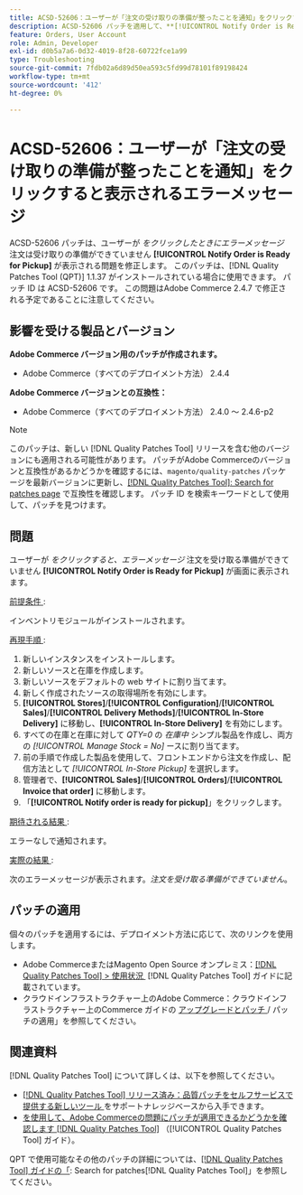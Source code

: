 ```yaml
---
title: ACSD-52606：ユーザーが「注文の受け取りの準備が整ったことを通知」をクリックすると表示されるエラーメッセージ
description: ACSD-52606 パッチを適用して、**[!UICONTROL Notify Order is Ready for Pickup]**をクリックするとエラーメッセージが表示されるAdobe Commerceの問題を修正してください。
feature: Orders, User Account
role: Admin, Developer
exl-id: d0b5a7a6-0d32-4019-8f28-60722fce1a99
type: Troubleshooting
source-git-commit: 7fdb02a6d89d50ea593c5fd99d78101f89198424
workflow-type: tm+mt
source-wordcount: '412'
ht-degree: 0%

---
```


# ACSD-52606：ユーザーが「注文の受け取りの準備が整ったことを通知」をクリックすると表示されるエラーメッセージ

ACSD-52606 パッチは、ユーザーが *をクリックしたときにエラーメッセージ* 注文は受け取りの準備ができていません **[!UICONTROL Notify Order is Ready for Pickup]** が表示される問題を修正します。 このパッチは、[!DNL Quality Patches Tool (QPT)] 1.1.37 がインストールされている場合に使用できます。 パッチ ID は ACSD-52606 です。 この問題はAdobe Commerce 2.4.7 で修正される予定であることに注意してください。

## 影響を受ける製品とバージョン

**Adobe Commerce バージョン用のパッチが作成されます。**

* Adobe Commerce（すべてのデプロイメント方法） 2.4.4

**Adobe Commerce バージョンとの互換性：**

* Adobe Commerce（すべてのデプロイメント方法） 2.4.0 ～ 2.4.6-p2

>[!NOTE]
>
>このパッチは、新しい [!DNL Quality Patches Tool] リリースを含む他のバージョンにも適用される可能性があります。 パッチがAdobe Commerceのバージョンと互換性があるかどうかを確認するには、`magento/quality-patches` パッケージを最新バージョンに更新し、[[!DNL Quality Patches Tool]: Search for patches page](https://experienceleague.adobe.com/tools/commerce-quality-patches/index.html?lang=ja) で互換性を確認します。 パッチ ID を検索キーワードとして使用して、パッチを見つけます。

## 問題

ユーザーが *をクリックすると、エラーメッセージ* 注文を受け取る準備ができていません **[!UICONTROL Notify Order is Ready for Pickup]** が画面に表示されます。

<u> 前提条件 </u>:

インベントリモジュールがインストールされます。

<u> 再現手順 </u>:

1. 新しいインスタンスをインストールします。
1. 新しいソースと在庫を作成します。
1. 新しいソースをデフォルトの web サイトに割り当てます。
1. 新しく作成されたソースの取得場所を有効にします。
1. **[!UICONTROL Stores]**/**[!UICONTROL Configuration]**/**[!UICONTROL Sales]**/**[!UICONTROL Delivery Methods]**/**[!UICONTROL In-Store Delivery]** に移動し、**[!UICONTROL In-Store Delivery]** を有効にします。
1. すべての在庫と在庫に対して *QTY=0* の *在庫中* シンプル製品を作成し、両方の *[!UICONTROL Manage Stock = No]* ースに割り当てます。
1. 前の手順で作成した製品を使用して、フロントエンドから注文を作成し、配信方法として *[!UICONTROL In-Store Pickup]* を選択します。
1. 管理者で、**[!UICONTROL Sales]**/**[!UICONTROL Orders]**/**[!UICONTROL Invoice that order]** に移動します。
1. 「**[!UICONTROL Notify order is ready for pickup]**」をクリックします。

<u> 期待される結果 </u>:

エラーなしで通知されます。

<u> 実際の結果 </u>:

次のエラーメッセージが表示されます。*注文を受け取る準備ができていません*。

## パッチの適用

個々のパッチを適用するには、デプロイメント方法に応じて、次のリンクを使用します。

* Adobe CommerceまたはMagento Open Source オンプレミス：[[!DNL Quality Patches Tool] > 使用状況 &#x200B;](/help/tools/quality-patches-tool/usage.md) [!DNL Quality Patches Tool] ガイドに記載されています。
* クラウドインフラストラクチャー上のAdobe Commerce：クラウドインフラストラクチャー上のCommerce ガイドの [&#x200B; アップグレードとパッチ &#x200B;](https://experienceleague.adobe.com/docs/commerce-cloud-service/user-guide/develop/upgrade/apply-patches.html?lang=ja)/ パッチの適用」を参照してください。

## 関連資料

[!DNL Quality Patches Tool] について詳しくは、以下を参照してください。

* [[!DNL Quality Patches Tool]  リリース済み：品質パッチをセルフサービスで提供する新しいツール &#x200B;](https://experienceleague.adobe.com/ja/docs/commerce-operations/tools/quality-patches-tool/quality-patches-tool-to-self-serve-quality-patches) をサポートナレッジベースから入手できます。
* [&#x200B; を使用して、Adobe Commerceの問題にパッチが適用できるかどうかを確認します  [!DNL Quality Patches Tool]](/help/tools/quality-patches-tool/patches-available-in-qpt/check-patch-for-magento-issue-with-magento-quality-patches.md) （[!UICONTROL Quality Patches Tool] ガイド）。


QPT で使用可能なその他のパッチの詳細については、[[!DNL Quality Patches Tool] ガイドの「](https://experienceleague.adobe.com/tools/commerce-quality-patches/index.html?lang=ja): Search for patches[!DNL Quality Patches Tool]」を参照してください。
